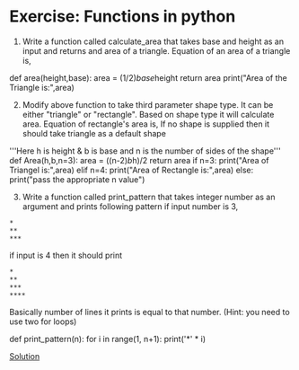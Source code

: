 # Exercise: Functions in python
1. Write a function called calculate_area that takes base and height as an input and returns and area of a triangle. Equation of an area of a triangle is,

def area(height,base):
  area = (1/2)*base*height
  return area
print("Area of the Triangle is:",area)


2. Modify above function to take third parameter shape type. It can be either "triangle" or "rectangle". Based on shape type it will calculate area. Equation of rectangle's area is, If no shape is supplied then it should take triangle as a default shape
   
'''Here h is height & b is base and n is the number of sides of the shape'''  
def Area(h,b,n=3): 
  area = ((n-2)*b*h)/2
  return area
if n=3:
  print("Area of Triangel is:",area)
elif n=4:
  print("Area of Rectangle is:",area)
else:
  print("pass the appropriate n value")
  

3. Write a function called print_pattern that takes integer number as an argument and prints following pattern if input number is 3,
```
*
**
***
```
if input is 4 then it should print
```
*
**
***
****
```
Basically number of lines it prints is equal to that number. (Hint: you need to use two for loops)

def print_pattern(n):
  for i in range(1, n+1):
    print('*' * i)
    
[Solution](https://github.com/codebasics/py/blob/master/Basics/Exercise/10_functions/10_functions_exercise.py)
